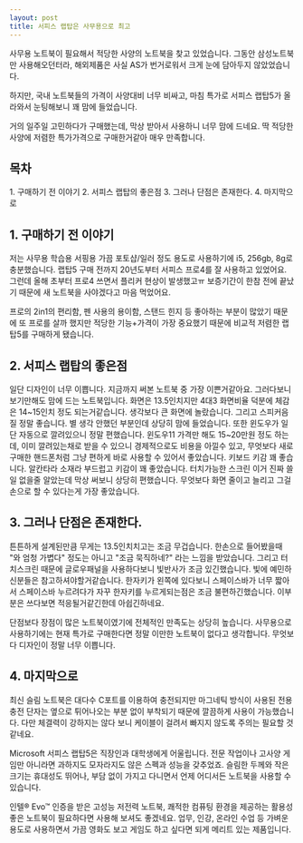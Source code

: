 ```yaml
---
layout: post
title: 서피스 랩탑은 사무용으로 최고
---
```


사무용 노트북이 필요해서 적당한 사양의 노트북을 찾고 있었습니다. 
그동안 삼성노트북만 사용해오던터라, 해외제품은 사실 AS가 번거로워서 크게 눈에 담아두지 않았었습니다.

하지만, 국내 노트북들의 가격이 사양대비 너무 비싸고, 마침 특가로 서피스 랩탑5가 올라와서 눈팅해보니 꽤 맘에 들었습니다.

거의 일주일 고민하다가 구매했는데, 막상 받아서 사용하니 너무 맘에 드네요. 딱 적당한 사양에 저렴한 특가가격으로 구매한거같아 매우 만족합니다.


<h2>목차</h2>
1. 구매하기 전 이야기
2. 서피스 랩탑의 좋은점
3. 그러나 단점은 존재한다.
4. 마지막으로


<h2>1. 구매하기 전 이야기</h2>
저는 사무용 학습용 서핑용 가끔 포토샵/일러 정도 용도로 사용하기에 i5, 256gb, 8g로 충분했습니다.
랩탑5 구매 전까지 20년도부터 서피스 프로4를 잘 사용하고 있었어요. 
그런데 올해 초부터 프로4 쓰면서 플리커 현상이 발생했고ㅠ 보증기간이 한참 전에 끝났기 때문에 새 노트북을 사야겠다고 마음 먹었어요.

프로의 2in1의 편리함, 펜 사용의 용이함, 스탠드 힌지 등 좋아하는 부분이 많았기 때문에 또 프로를 살까 했지만 적당한 기능+가격이 가장 중요했기 때문에 비교적 저렴한 랩탑5를 구매하게 됐습니다.



<h2>2. 서피스 랩탑의 좋은점</h2>
일단 디자인이 너무 이쁩니다. 지금까지 써본 노트북 중 가장 이쁜거같아요. 
그러다보니 보기만해도 맘에 드는 노트북입니다.
화면은 13.5인치지만 4대3 화면비율 덕분에 체감은 14~15인치 정도 되는거같습니다. 
생각보다 큰 화면에 놀랐습니다.
그리고 스피커음질 정말 좋습니다. 별 생각 안했던 부분인데 상당히 맘에 들었습니다.
또한 윈도우가 일단 자동으로 깔려있으니 정말 편했습니다. 윈도우11 가격만 해도 15~20만원 정도 하는데, 이미 깔려있는채로 받을 수 있으니 경제적으로도 비용을 아낄수 있고, 무엇보다 새로 구매한 핸드폰처럼 그냥 편하게 바로 사용할 수 있어서 좋았습니다.
키보드 키감 꽤 좋습니다. 알칸타라 소재라 부드럽고 키감이 꽤 좋았습니다.
터치가능한 스크린 이거 진짜 쓸일 없을줄 알았는데 막상 써보니 상당히 편했습니다. 
무엇보다 화면 줄이고 늘리고 그걸 손으로 할 수 있다는게 가장 좋았습니다.




<h2>3. 그러나 단점은 존재한다.</h2>
튼튼하게 설계된만큼 무게는 13.5인치치고는 조금 무겁습니다. 
한손으로 들어봤을때 "와 엄청 가볍다" 정도는 아니고 "조금 묵직하네?" 라는 느낌을 받았습니다.
그리고 터치스크린 때문에 글로우패널을 사용하다보니 빛반사가 조금 있긴했습니다. 
빛에 예민하신분들은 참고하셔야할거같습니다.
한자키가 왼쪽에 있다보니 스페이스바가 너무 짧아서 스페이스바 누르려다가 자꾸 한자키를 누르게되는점은 조금 불편하긴했습니다. 이부분은 쓰다보면 적응될거같긴한데 아쉽긴하네요.

단점보다 장점이 많은 노트북이였기에 전체적인 만족도는 상당히 높습니다.
사무용으로 사용하기에는 현재 특가로 구매한다면 정말 이만한 노트북이 없다고 생각합니다.
무엇보다 디자인이 정말 너무 이쁩니다.



<h2>4. 마지막으로</h2>
최신 슬림 노트북은 대다수 C포트를 이용하여 충전되지만 마그네틱 방식이 사용된 전용 충전 단자는 옆으로 튀어나오는 부분 없이 부착되기 때문에 깔끔하게 사용이 가능했습니다. 
다만 체결력이 강하지는 않다 보니 케이블이 걸려서 빠지지 않도록 주의는 필요할 것 같네요.

Microsoft 서피스 랩탑5은 직장인과 대학생에게 어울립니다. 전문 작업이나 고사양 게임만 아니라면 과하지도 모자라지도 않은 스펙과 성능을 갖추었죠. 
슬림한 두께와 작은 크기는 휴대성도 뛰어나, 부담 없이 가지고 다니면서 언제 어디서든 노트북을 사용할 수 있습니다.

인텔® Evo™ 인증을 받은 고성능 저전력 노트북, 쾌적한 컴퓨팅 환경을 제공하는 활용성 좋은 노트북이 필요하다면 사용해 보셔도 좋겠네요. 업무, 인강, 온라인 수업 등 가벼운 용도로 사용하면서 가끔 영화도 보고 게임도 하고 싶다면 되게 메리트 있는 제품입니다.